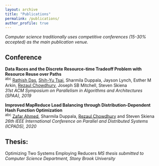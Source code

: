 ```yaml
---
layout: archive
title: "Publications"
permalink: /publications/
author_profile: true
---
```

*Computer science traditionally uses competitive conferences (15-30% accepted) as the main publication venue.*

## Conference
**Data Races and the Discrete Resource-time Tradeoff Problem with Resource Reuse over Paths**<br/>
<sup>abc</sup> [Rathish Das](https://www3.cs.stonybrook.edu/~radas/), [Shih-Yu Tsai](https://sites.google.com/g2.nctu.edu.tw/shih-yu-tsai), Sharmila Duppala, Jayson Lynch, Esther M Arkin, [Rezaul Chowdhury](https://www3.cs.stonybrook.edu/~rezaul/), Joseph SB Mitchell, Steven Skiena<br/>
*31st ACM Symposium on Parallelism in Algorithms and Architectures (SPAA), 2019*

**Improved MapReduce Load Balancing through Distribution-Dependent Hash Function Optimization**<br/>
<sup>abc</sup> [Zafar Ahmed](https://www3.cs.stonybrook.edu/~radas/), Sharmila Duppala, [Rezaul Chowdhury](https://www3.cs.stonybrook.edu/~rezaul/) and Steven Skiena<br/>
*26th IEEE International Conference on Parallel and Distributed Systems (ICPADS), 2020*


## Thesis:
Optimizing Two Systems Employing Reducers
*MS thesis submitted to Computer Science Department, Stony Brook University*
